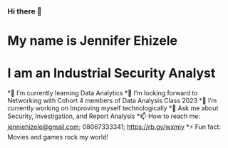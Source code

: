 ### Hi there 👋
# My name is Jennifer Ehizele

# I am an Industrial Security Analyst
*🌱 I’m currently learning Data Analytics
*👯 I’m looking forward to Networking with Cohort 4 members of Data Analysis Class 2023 
*🔭 I’m currently working on Improving myself technologically
*💬 Ask me about Security, Investigation, and Report Analysis
*📫 How to reach me: jenniehizele@gmail.com; 08067333341; https://rb.gy/wxmiy
*⚡ Fun fact: Movies and games rock my world!

